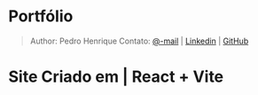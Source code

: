 # Portfólio

> Author: Pedro Henrique
> Contato: [@-mail](mailto:dev.pedro.rjas@gmail.com) | [Linkedin](https://www.linkedin.com/in/pedro-henrique-rjas/) | [GitHub](https://github.com/dev-pedro)

# Site Criado em | React + Vite
